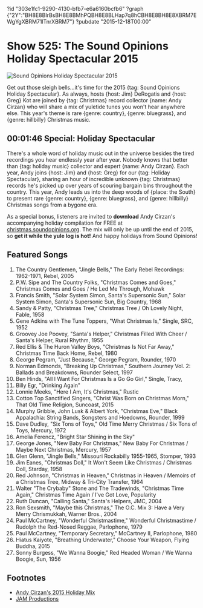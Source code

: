 ?id "303e1fc1-9290-4130-bfb7-e6a6160bcfb6"
?graph {"2Y":"BH8E8BIrBsBH8E8BMhPQBH8E8BLHap7q8hCBH8E8BH8E8XBRM7EWgYgXBRM71lTnrXBRM7"}
?pubdate "2015-12-18T00:00"

# Show 525: The Sound Opinions Holiday Spectacular 2015

![Sound Opinions Holiday Spectacular 2015](https://static.soundopinions.org/images/2015/hillbillyxmas_web.jpg)

Get out those sleigh bells…it's time for the 2015 {tag: Sound Opinions Holiday Spectacular}. As always, hosts {host: Jim} DeRogatis and {host: Greg} Kot are joined by {tag: Christmas} record collector {name: Andy Cirzan} who will share a mix of yuletide tunes you won't hear anywhere else. This year's theme is rare {genre: country}, {genre: bluegrass}, and {genre: hillbilly} Christmas music. 

## 00:01:46 Special: Holiday Spectacular
There's a whole word of holiday music out in the universe besides the tired recordings you hear endlessly year after year. Nobody knows that better than {tag: holiday music} collector and expert {name: Andy Cirzan}. Each year, Andy joins {host: Jim} and {host: Greg} for our {tag: Holiday Spectacular}, sharing an hour of incredible unknown {tag: Christmas} records he's picked up over years of scouring bargain bins throughout the country. This year, Andy leads us into the deep woods of {place: the South} to present rare {genre: country}, {genre: bluegrass}, and {genre: hillbilly} Christmas songs from a bygone era.

As a special bonus, listeners are invited to **download** Andy Cirzan's accompanying holiday compilation for FREE at [christmas.soundopinions.org](http://christmas.soundopinions.org). The mix will only be up until the end of 2015, so **get it while the yule log is hot!** And happy holidays from Sound Opinions!

## Featured Songs

1. The Country Gentlemen, "Jingle Bells," The Early Rebel Recordings: 1962-1971, Rebel, 2005 
2. P.W. Sipe and The Country Folks, "Christmas Comes and Goes," Christmas Comes and Goes / He Led Me Through, Mohawk
1. Francis Smith, "Solar System Simon, Santa's Supersonic Sun," Solar System Simon, Santa's Supersonic Sun, Big Country, 1968
1. Sandy & Patty, "Christmas Tree," Christmas Tree / Oh Lovely Night, Fable, 1958
1. Gene Adkins with The Tune Toppers, "What Christmas Is," Single, SRC, 1952 
1. Groovey Joe Poovey, "Santa's Helper," Christmas Filled With Cheer / Santa's Helper, Rural Rhythm, 1955 
1. Red Ellis & The Huron Valley Boys, "Christmas Is Not Far Away," Christmas Time Back Home, Rebel, 1980 
1. George Pegram, "Just Because," George Pegram, Rounder, 1970
1. Norman Edmonds, "Breaking Up Christmas," Southern Journey Vol. 2: Ballads and Breakdowns, Rounder Select, 1997 
1. Ben Hinds, "All I Want For Christmas Is a Go Go Girl," Single, Tracy, 
1. Billy Egr, "Drinking Again" 
1. Lonnie Meeks, "Here I Am, It's Christmas," Rustic
1. Cotton Top Sanctified Singers, "Christ Was Born on Christmas Morn," That Old Time Religion, Suncoast, 2015 
1. Murphy Gribble, John Lusk & Albert York, "Christmas Eve," Black Appalachia: String Bands, Songsters and Hoedowns, Rounder, 1999
1. Dave Dudley, "Six Tons of Toys," Old Time Merry Christmas / Six Tons of Toys, Mercury, 1972 
1. Amelia Ferencz, "Bright Star Shining in the Sky" 
1. George Jones, "New Baby For Christmas," New Baby For Christmas / Maybe Next Christmas, Mercury, 1957 
1. Glen Glenn, "Jingle Bells," Missouri Rockabilly 1955-1965, Stomper, 1993 
1. Jim Eanes, "Christmas Doll," It Won't Seem Like Christmas / Christmas Doll, Starday, 1958
1. Red Johnson, "Christmas in Heaven," Christmas in Heaven / Memoirs of a Christmas Tree, Midway & Tri-City Transfer, 1964
1. Walter "The Crybaby" Stone and The Tradewinds, "Christmas Time Again," Christmas Time Again / I've Got Love, Popularity
1. Ruth Duncan, "Calling Santa," Santa's Helpers, JMC, 2004
1. Ron Sexsmith, "Maybe this Christmas," The O.C. Mix 3: Have a Very Merry Chrismukkah, Warner Bros., 2004
1. Paul McCartney, "Wonderful Christmastime," Wonderful Christmastime / Rudolph the Red-Nosed Reggae, Parlophone, 1979
1. Paul McCartney, "Temporary Secretary," McCartney II, Parlophone, 1980
1. Hiatus Kaiyote, "Breathing Underwater," Choose Your Weapon, Flying Buddha, 2015
1. Sonny Burgess, "We Wanna Boogie," Red Headed Woman / We Wanna Boogie, Sun, 1956 

## Footnotes
- [Andy Cirzan's 2015 Holiday Mix](http://christmas.soundopinions.org)
- [JAM Productions](http://jamusa.com)
